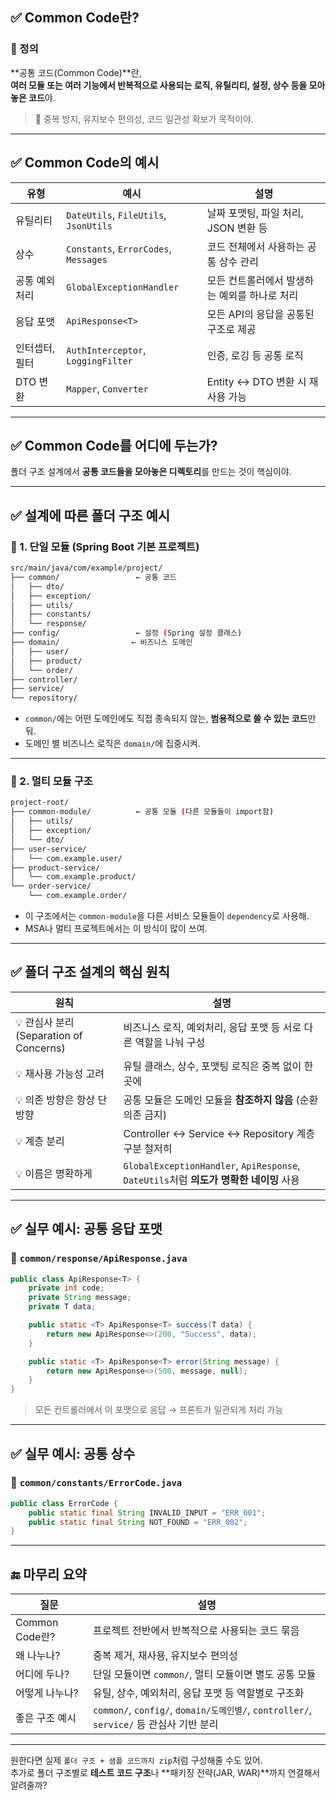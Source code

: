 ## ✅ Common Code란?

### 📌 정의
**공통 코드(Common Code)**란,  
**여러 모듈 또는 여러 기능에서 반복적으로 사용되는 로직, 유틸리티, 설정, 상수 등을 모아놓은 코드**야.

> 🔁 중복 방지, 유지보수 편의성, 코드 일관성 확보가 목적이야.

---

## ✅ Common Code의 예시

| 유형 | 예시 | 설명 |
|------|------|------|
| 유틸리티 | `DateUtils`, `FileUtils`, `JsonUtils` | 날짜 포맷팅, 파일 처리, JSON 변환 등 |
| 상수 | `Constants`, `ErrorCodes`, `Messages` | 코드 전체에서 사용하는 공통 상수 관리 |
| 공통 예외처리 | `GlobalExceptionHandler` | 모든 컨트롤러에서 발생하는 예외를 하나로 처리 |
| 응답 포맷 | `ApiResponse<T>` | 모든 API의 응답을 공통된 구조로 제공 |
| 인터셉터, 필터 | `AuthInterceptor`, `LoggingFilter` | 인증, 로깅 등 공통 로직 |
| DTO 변환 | `Mapper`, `Converter` | Entity ↔ DTO 변환 시 재사용 가능 |

---

## ✅ Common Code를 어디에 두는가?

폴더 구조 설계에서 **공통 코드들을 모아놓은 디렉토리**를 만드는 것이 핵심이야.

---

## ✅ 설계에 따른 폴더 구조 예시

### 🌟 1. 단일 모듈 (Spring Boot 기본 프로젝트)

```bash
src/main/java/com/example/project/
├── common/                 ← 공통 코드
│   ├── dto/
│   ├── exception/
│   ├── utils/
│   ├── constants/
│   └── response/
├── config/                 ← 설정 (Spring 설정 클래스)
├── domain/                ← 비즈니스 도메인
│   ├── user/
│   ├── product/
│   └── order/
├── controller/
├── service/
└── repository/
```

- `common/`에는 어떤 도메인에도 직접 종속되지 않는, **범용적으로 쓸 수 있는 코드**만 둬.
- 도메인 별 비즈니스 로직은 `domain/`에 집중시켜.

---

### 🌟 2. 멀티 모듈 구조

```bash
project-root/
├── common-module/          ← 공통 모듈 (다른 모듈들이 import함)
│   ├── utils/
│   ├── exception/
│   └── dto/
├── user-service/
│   └── com.example.user/
├── product-service/
│   └── com.example.product/
└── order-service/
    └── com.example.order/
```

- 이 구조에서는 `common-module`을 다른 서비스 모듈들이 `dependency`로 사용해.
- MSA나 멀티 프로젝트에서는 이 방식이 많이 쓰여.

---

## ✅ 폴더 구조 설계의 핵심 원칙

| 원칙 | 설명 |
|------|------|
| 💡 관심사 분리 (Separation of Concerns) | 비즈니스 로직, 예외처리, 응답 포맷 등 서로 다른 역할을 나눠 구성 |
| 💡 재사용 가능성 고려 | 유틸 클래스, 상수, 포맷팅 로직은 중복 없이 한곳에 |
| 💡 의존 방향은 항상 단방향 | 공통 모듈은 도메인 모듈을 **참조하지 않음** (순환 의존 금지) |
| 💡 계층 분리 | Controller ↔ Service ↔ Repository 계층 구분 철저히 |
| 💡 이름은 명확하게 | `GlobalExceptionHandler`, `ApiResponse`, `DateUtils`처럼 **의도가 명확한 네이밍** 사용 |

---

## ✅ 실무 예시: 공통 응답 포맷

### 📁 `common/response/ApiResponse.java`

```java
public class ApiResponse<T> {
    private int code;
    private String message;
    private T data;

    public static <T> ApiResponse<T> success(T data) {
        return new ApiResponse<>(200, "Success", data);
    }

    public static <T> ApiResponse<T> error(String message) {
        return new ApiResponse<>(500, message, null);
    }
}
```

> 모든 컨트롤러에서 이 포맷으로 응답 → 프론트가 일관되게 처리 가능

---

## ✅ 실무 예시: 공통 상수

### 📁 `common/constants/ErrorCode.java`

```java
public class ErrorCode {
    public static final String INVALID_INPUT = "ERR_001";
    public static final String NOT_FOUND = "ERR_002";
}
```

---

## 🔚 마무리 요약

| 질문 | 설명 |
|------|------|
| Common Code란? | 프로젝트 전반에서 반복적으로 사용되는 코드 묶음 |
| 왜 나누나? | 중복 제거, 재사용, 유지보수 편의성 |
| 어디에 두나? | 단일 모듈이면 `common/`, 멀티 모듈이면 별도 공통 모듈 |
| 어떻게 나누나? | 유틸, 상수, 예외처리, 응답 포맷 등 역할별로 구조화 |
| 좋은 구조 예시 | `common/`, `config/`, `domain/도메인별/`, `controller/`, `service/` 등 관심사 기반 분리 |

---

원한다면 실제 `폴더 구조 + 샘플 코드까지 zip`처럼 구성해줄 수도 있어.  
추가로 폴더 구조별로 **테스트 코드 구조**나 **패키징 전략(JAR, WAR)**까지 연결해서 알려줄까?